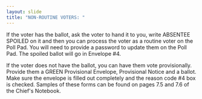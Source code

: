 ```yaml
---
layout: slide
title: "NON-ROUTINE VOTERS: "
---
```


If the voter has the ballot, ask the voter to hand it to you, write ABSENTEE SPOILED on it and then you can process the voter as a routine voter on the Poll Pad. You will need to provide a password to update them on the Poll Pad. The spoiled ballot will go in Envelope #4.

If the voter does not have the ballot, you can have them vote provisionally. Provide them a GREEN Provisional Envelope, Provisional Notice and a ballot. Make sure the envelope is filled out completely and the reason code #4 box is checked. Samples of these forms can be found on pages 7.5 and 7.6 of the Chief&#39;s Notebook.